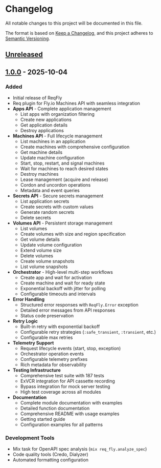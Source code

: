 # Changelog

All notable changes to this project will be documented in this file.

The format is based on [Keep a Changelog](https://keepachangelog.com/en/1.0.0/),
and this project adheres to [Semantic Versioning](https://semver.org/spec/v2.0.0.html).

## [Unreleased]

## [1.0.0] - 2025-10-04

### Added

- Initial release of ReqFly
- Req plugin for Fly.io Machines API with seamless integration
- **Apps API** - Complete application management
  - List apps with organization filtering
  - Create new applications
  - Get application details
  - Destroy applications
- **Machines API** - Full lifecycle management
  - List machines in an application
  - Create machines with comprehensive configuration
  - Get machine details
  - Update machine configuration
  - Start, stop, restart, and signal machines
  - Wait for machines to reach desired states
  - Destroy machines
  - Lease management (acquire and release)
  - Cordon and uncordon operations
  - Metadata and event queries
- **Secrets API** - Secure secrets management
  - List application secrets
  - Create secrets with custom values
  - Generate random secrets
  - Delete secrets
- **Volumes API** - Persistent storage management
  - List volumes
  - Create volumes with size and region specification
  - Get volume details
  - Update volume configuration
  - Extend volume size
  - Delete volumes
  - Create volume snapshots
  - List volume snapshots
- **Orchestrator** - High-level multi-step workflows
  - Create app and wait for activation
  - Create machine and wait for ready state
  - Exponential backoff with jitter for polling
  - Configurable timeouts and intervals
- **Error Handling**
  - Structured error responses with `ReqFly.Error` exception
  - Detailed error messages from API responses
  - Status code preservation
- **Retry Logic**
  - Built-in retry with exponential backoff
  - Configurable retry strategies (`:safe_transient`, `:transient`, etc.)
  - Configurable max retries
- **Telemetry Support**
  - Request lifecycle events (start, stop, exception)
  - Orchestrator operation events
  - Configurable telemetry prefixes
  - Rich metadata for observability
- **Testing Infrastructure**
  - Comprehensive test suite with 187 tests
  - ExVCR integration for API cassette recording
  - Bypass integration for mock server testing
  - High test coverage across all modules
- **Documentation**
  - Complete module documentation with examples
  - Detailed function documentation
  - Comprehensive README with usage examples
  - Getting started guide
  - Configuration examples for all patterns

### Development Tools

- Mix task for OpenAPI spec analysis (`mix req_fly.analyze_spec`)
- Code quality tools (Credo, Dialyzer)
- Automated formatting configuration

[Unreleased]: https://github.com/mikehostetler/req_fly/compare/v1.0.0...HEAD
[1.0.0]: https://github.com/mikehostetler/req_fly/releases/tag/v1.0.0
